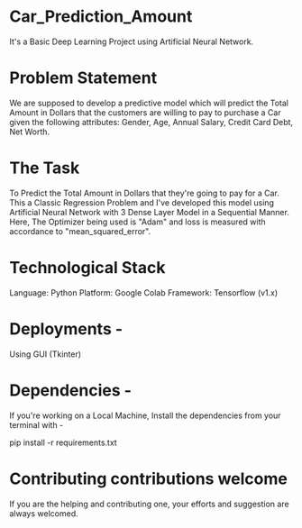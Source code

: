 # Car_Prediction_Amount

It's a Basic Deep Learning Project using Artificial Neural Network.

# Problem Statement
We are supposed to develop a predictive model which will predict the Total Amount in Dollars that the customers are willing to pay to purchase a Car given the following attributes: Gender, Age, Annual Salary, Credit Card Debt, Net Worth.

# The Task
To Predict the Total Amount in Dollars that they're going to pay for a Car.
This a Classic Regression Problem and I've developed this model using Artificial Neural Network with 3 Dense Layer Model in a Sequential Manner. Here, The Optimizer being used is "Adam" and loss is measured with accordance to "mean_squared_error".

# Technological Stack
Language: Python
Platform: Google Colab
Framework: Tensorflow (v1.x)

# Deployments -
Using GUI (Tkinter)

# Dependencies -
If you're working on a Local Machine, Install the dependencies from your terminal with -

pip install -r requirements.txt


# Contributing contributions welcome
If you are the helping and contributing one, your efforts and suggestion are always welcomed.
